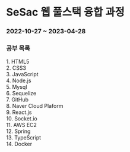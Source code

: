 <h1> SeSac 웹 풀스택 융합 과정 </h1>

<h3> 2022-10-27 ~ 2023-04-28 </h3>

<h3> 공부 목록 </h3>
1. HTML5<br>
2. CSS3<br>
3. JavaScript<br>
4. Node.js<br>
5. Mysql<br>
6. Sequelize<br>
7. GitHub<br>
8. Naver Cloud Plaform<br>
9. React.js<br>
10. Socket.io<br>
11. AWS EC2<br>
12. Spring<br>
13. TypeScript<br>
14. Docker<br>
